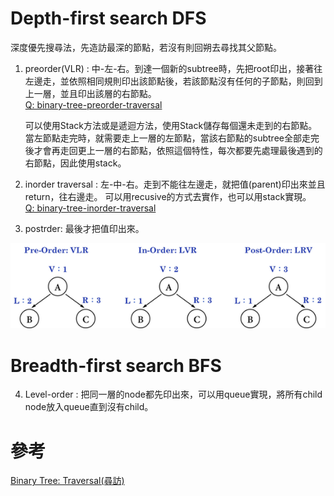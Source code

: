 # Depth-first search DFS
深度優先搜尋法，先造訪最深的節點，若沒有則回朔去尋找其父節點。

1. preorder(VLR) : 中-左-右。到達一個新的subtree時，先把root印出，接著往左邊走，並依照相同規則印出該節點後，若該節點沒有任何的子節點，則回到上一層，並且印出該層的右節點。  
   [Q: binary-tree-preorder-traversal](https://leetcode.com/problems/binary-tree-preorder-traversal/)  

   可以使用Stack方法或是遞迴方法，使用Stack儲存每個還未走到的右節點。當左節點走完時，就需要走上一層的左節點，當該右節點的subtree全部走完後才會再走回更上一層的右節點，依照這個特性，每次都要先處理最後遇到的右節點，因此使用stack。

2. inorder traversal : 左-中-右。走到不能往左邊走，就把值(parent)印出來並且return，往右邊走。
可以用recusive的方式去實作，也可以用stack實現。  
[Q: binary-tree-inorder-traversal](https://leetcode.com/problems/binary-tree-inorder-traversal/) 

3. postrder: 最後才把值印出來。

![tree traversal](/4.%20Tree/picture/tree_traversal.png)

# Breadth-first search BFS
4. Level-order : 把同一層的node都先印出來，可以用queue實現，將所有child node放入queue直到沒有child。

# 參考
[Binary Tree: Traversal(尋訪)](http://alrightchiu.github.io/SecondRound/binary-tree-traversalxun-fang.html#pre)